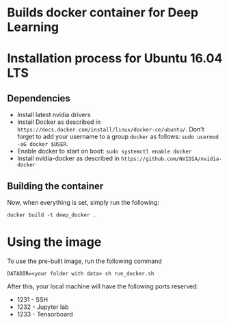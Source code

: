 # Builds docker container for Deep Learning

# Installation process for Ubuntu 16.04 LTS

## Dependencies
* Install latest nvidia drivers
* Install Docker as described in `https://docs.docker.com/install/linux/docker-ce/ubuntu/`. Don't forget to add your username to a group `docker` as follows: `sudo usermod -aG docker $USER`.
* Enable docker to start on boot: `sudo systemctl enable docker`
* Install nvidia-docker as described in `https://github.com/NVIDIA/nvidia-docker`

## Building the container

Now, when everything is set, simply run the following:

```
docker build -t deep_docker .
```

# Using the image

To use the pre-built image, run the following command

```
DATADIR=<your folder with data> sh run_docker.sh
```

After this, your local machine will have the following ports reserved:

* 1231 - SSH
* 1232 - Jupyter lab
* 1233 - Tensorboard